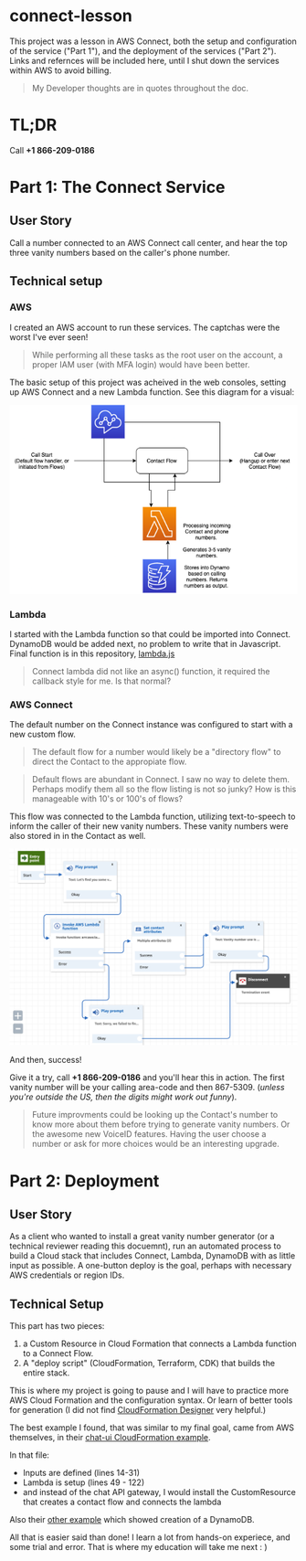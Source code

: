 # connect-lesson

This project was a lesson in AWS Connect, both the setup and configuration of the service ("Part 1"), and the deployment of the services ("Part 2"). Links and refernces will be included here, until I shut down the services within AWS to avoid billing.

> My Developer thoughts are in quotes throughout the doc.

# TL;DR

Call **+1 866-209-0186**

# Part 1: The Connect Service

## User Story

Call a number connected to an AWS Connect call center, and hear the top three vanity numbers based on the caller's phone number.

## Technical setup

### AWS

I created an AWS account to run these services. The captchas were the worst I've ever seen!

> While performing all these tasks as the root user on the account, a proper IAM user (with MFA login) would have been better.

The basic setup of this project was acheived in the web consoles, setting up AWS Connect and a new Lambda function. See this diagram for a visual:

![system diagram](connect-flow.drawio.png)

### Lambda

I started with the Lambda function so that could be imported into Connect. DynamoDB would be added next, no problem to write that in Javascript. Final function is in this repository, [lambda.js](https://github.com/chimmelb/connect-lesson/blob/main/lambda.js)

> Connect lambda did not like an async() function, it required the callback style for me. Is that normal?

### AWS Connect

The default number on the Connect instance was configured to start with a new custom flow.

> The default flow for a number would likely be a "directory flow" to direct the Contact to the appropiate flow.

> Default flows are abundant in Connect. I saw no way to delete them. Perhaps modify them all so the flow listing is not so junky? How is this manageable with 10's or 100's of flows?

This flow was connected to the Lambda function, utilizing text-to-speech to inform the caller of their new vanity numbers. These vanity numbers were also stored in in the Contact as well.

![Connect Flow diagram](flow.png)

And then, success!

Give it a try, call **+1 866-209-0186** and you'll hear this in action. The first vanity number will be your calling area-code and then 867-5309. (_unless you're outside the US, then the digits might work out funny_).

> Future improvments could be looking up the Contact's number to know more about them before trying to generate vanity numbers. Or the awesome new VoiceID features. Having the user choose a number or ask for more choices would be an interesting upgrade.

# Part 2: Deployment

## User Story

As a client who wanted to install a great vanity number generator (or a technical reviewer reading this docuemnt), run an automated process to build a Cloud stack that includes Connect, Lambda, DynamoDB with as little input as possible. A one-button deploy is the goal, perhaps with necessary AWS credentials or region IDs.

## Technical Setup

This part has two pieces:

1. a Custom Resource in Cloud Formation that connects a Lambda function to a Connect Flow.
2. A "deploy script" (CloudFormation, Terraform, CDK) that builds the entire stack.

This is where my project is going to pause and I will have to practice more AWS Cloud Formation and the configuration syntax. Or learn of better tools for generation (I did not find [CloudFormation Designer](https://console.aws.amazon.com/cloudformation/designer/home?region=us-east-1) very helpful.)

The best example I found, that was similar to my final goal, came from AWS themselves, in their [chat-ui CloudFormation example](https://github.com/amazon-connect/amazon-connect-chat-ui-examples/blob/master/cloudformationTemplates/startChatContactAPI/cloudformation.yaml).

In that file:

- Inputs are defined (lines 14-31)
- Lambda is setup (lines 49 - 122)
- and instead of the chat API gateway, I would install the CustomResource that creates a contact flow and connects the lambda

Also their [other example](https://github.com/amazon-connect/ai-powered-speech-analytics-for-amazon-connect/blob/main/deployment/ai-powered-speech-analytics-for-amazon-connect.yaml) which showed creation of a DynamoDB.

All that is easier said than done! I learn a lot from hands-on experiece, and some trial and error. That is where my education will take me next : )
